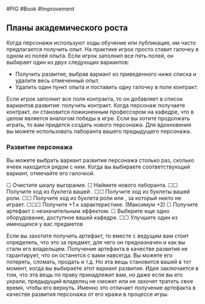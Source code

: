 #PIG #Book #Improvement 
## Планы академического роста 
Когда персонажи используют ходы обучение или публикация, им часто предлагается получить опыт. На практике игрок просто ставит галочку в одном из полей опыта. Если игрок заполнил все пять полей, он выбирает один из двух следующих вариантов: 
- Получить развитие, выбрав вариант из приведенного ниже списка и удалите весь отмеченный опыт. 
- Удалить один пункт опыта и поставить одну галочку в поле контракт. 

Если игрок заполнит все поля контракта, то он добавляет в список вариантов развития: получить контракт. Когда персонаж получаете контракт, он становится пожизненным профессором на кафедре, что в целом является аналогом победы в игре. Если вы хотите продолжать играть, то вам придется создать нового персонажа. Для вдохновения вы можете использовать лаборанта вашего предыдущего персонажа. 

### Развитие персонажа 
Вы можете выбрать вариант развития персонажа столько раз, сколько ячеек находится рядом с ним. Когда вы выбираете соответствующий вариант, отмечайте его галочкой.

☐ Очистите шкалу выгорания.
☐ Наймите нового лаборанта.
☐☐ Получите ход из буклета вашей .
☐☐ Получите ход из буклеты вашей роли.
☐☐ Получите ход из буклета роли или , за который никто не играет.
☐☐☐ Получите +1 к характеристике. (Максимум +2)
☐ Получите артефакт с незначительным эффектом.
☐ Выберите еще одно оборудование, доступное вашей кафедре.
☐☐ Улучшите один из имеющихся у вас предметов

Если вы захотите получить артефакт, то вместе с ведущим вам стоит определить, что это за предмет, для чего он предназначен и как вы стали его владельцем. Получение артефакта в качестве развития не гарантирует, что он останется с вами навсегда. Вы можете его потерять, сломать, продать и т.д. Но эта вещь становится вашей в тот момент, когда вы выбираете этот вариант развития. Идея заключается в том, что эта вещь по праву принадлежит вам, но даже если вы его украли, предыдущий владелец не сможет или не захочет тратить свое время, чтобы его вернуть. Именно это отличает получение артефакта в качестве развития персонажа от его кражи в процессе игры.